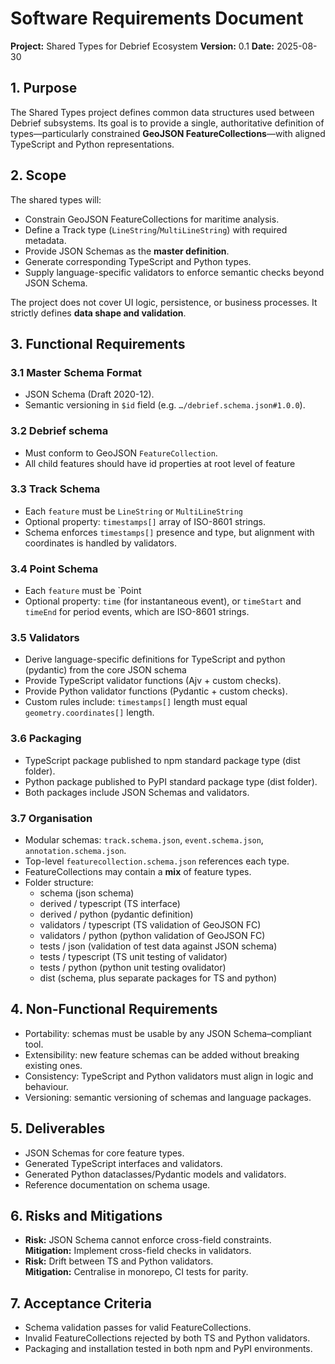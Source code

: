 
# Software Requirements Document
**Project:** Shared Types for Debrief Ecosystem
**Version:** 0.1
**Date:** 2025-08-30

## 1. Purpose
The Shared Types project defines common data structures used between Debrief subsystems. Its goal is to provide a single, authoritative definition of types—particularly constrained **GeoJSON FeatureCollections**—with aligned TypeScript and Python representations.

## 2. Scope
The shared types will:
- Constrain GeoJSON FeatureCollections for maritime analysis.
- Define a Track type (`LineString`/`MultiLineString`) with required metadata.
- Provide JSON Schemas as the **master definition**.
- Generate corresponding TypeScript and Python types.
- Supply language-specific validators to enforce semantic checks beyond JSON Schema.

The project does not cover UI logic, persistence, or business processes. It strictly defines **data shape and validation**.

## 3. Functional Requirements

### 3.1 Master Schema Format
- JSON Schema (Draft 2020-12).
- Semantic versioning in `$id` field (e.g. `…/debrief.schema.json#1.0.0`).

### 3.2 Debrief schema
- Must conform to GeoJSON `FeatureCollection`.
- All child features should have id properties at root level of feature

### 3.3 Track Schema
- Each `feature` must be `LineString` or `MultiLineString`
- Optional property: `timestamps[]` array of ISO-8601 strings.
- Schema enforces `timestamps[]` presence and type, but alignment with coordinates is handled by validators.

### 3.4 Point Schema
- Each `feature` must be `Point
- Optional property: `time` (for instantaneous event), or `timeStart` and `timeEnd` for period events, which are ISO-8601 strings.

### 3.5 Validators
- Derive language-specific definitions for TypeScript and python (pydantic) from the core JSON schema
- Provide TypeScript validator functions (Ajv + custom checks).
- Provide Python validator functions (Pydantic + custom checks).
- Custom rules include: `timestamps[]` length must equal `geometry.coordinates[]` length.

### 3.6 Packaging
- TypeScript package published to npm standard package type (dist folder).
- Python package published to PyPI standard package type (dist folder).
- Both packages include JSON Schemas and validators.

### 3.7 Organisation
- Modular schemas: `track.schema.json`, `event.schema.json`, `annotation.schema.json`.
- Top-level `featurecollection.schema.json` references each type.
- FeatureCollections may contain a **mix** of feature types.
- Folder structure:
    - schema (json schema)
    - derived / typescript (TS interface)
    - derived / python (pydantic definition)
    - validators / typescript (TS validation of GeoJSON FC)
    - validators / python (python validation of GeoJSON FC)
    - tests / json (validation of test data against JSON schema)
    - tests / typescript (TS unit testing of validator)
    - tests / python (python unit testing ovalidator)
    - dist (schema, plus separate packages for TS and python)

## 4. Non-Functional Requirements
- Portability: schemas must be usable by any JSON Schema–compliant tool.
- Extensibility: new feature schemas can be added without breaking existing ones.
- Consistency: TypeScript and Python validators must align in logic and behaviour.
- Versioning: semantic versioning of schemas and language packages.

## 5. Deliverables
- JSON Schemas for core feature types.
- Generated TypeScript interfaces and validators.
- Generated Python dataclasses/Pydantic models and validators.
- Reference documentation on schema usage.

## 6. Risks and Mitigations
- **Risk:** JSON Schema cannot enforce cross-field constraints.  
  **Mitigation:** Implement cross-field checks in validators.  
- **Risk:** Drift between TS and Python validators.  
  **Mitigation:** Centralise in monorepo, CI tests for parity.  

## 7. Acceptance Criteria
- Schema validation passes for valid FeatureCollections.  
- Invalid FeatureCollections rejected by both TS and Python validators.  
- Packaging and installation tested in both npm and PyPI environments.  
